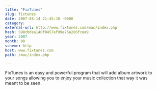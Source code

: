 ```yaml
---
title: "FixTunes"
slug: fixtunes
date: 2007-08-14 21:45:48 -0500
category: 
external-url: http://www.fixtunes.com/mac/index.php
hash: 598cbdaa140f8457af09e75a206fcea9
year: 2007
month: 08
scheme: http
host: www.fixtunes.com
path: /mac/index.php

---
```


FixTunes is an easy and powerful program that will add album artwork to your songs allowing you to enjoy your music collection that way it was meant to be seen.
